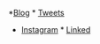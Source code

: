 *[Blog](https://dev.to/twizelissa)                       * [Tweets](https://twitter.com/TwizeyimanaEli4)


* [Instagram](https://www.instagram.com/twizelissa)      * [Linked](https://www.linkedin.com/in/twizelissa-twizelissa-93a7971a0/)
